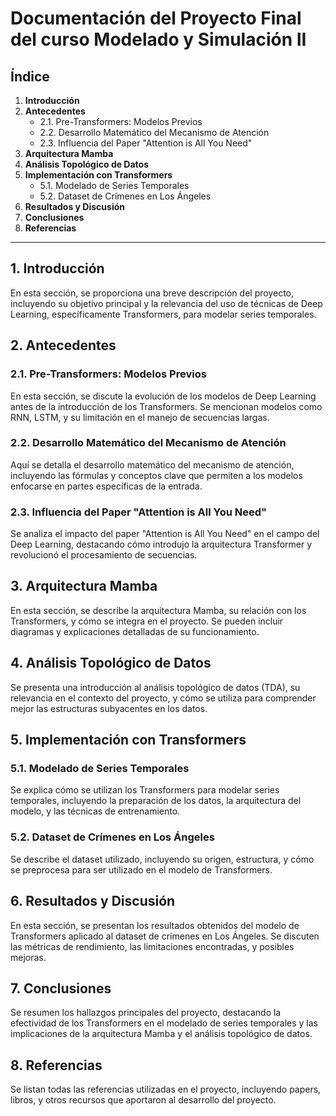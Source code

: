 # Documentación del Proyecto Final del curso Modelado y Simulación II

## Índice

1. **Introducción**
2. **Antecedentes**
   - 2.1. Pre-Transformers: Modelos Previos
   - 2.2. Desarrollo Matemático del Mecanismo de Atención
   - 2.3. Influencia del Paper "Attention is All You Need"
3. **Arquitectura Mamba**
4. **Análisis Topológico de Datos**
5. **Implementación con Transformers**
   - 5.1. Modelado de Series Temporales
   - 5.2. Dataset de Crímenes en Los Ángeles
6. **Resultados y Discusión**
7. **Conclusiones**
8. **Referencias**

---

## 1. Introducción

En esta sección, se proporciona una breve descripción del proyecto, incluyendo su objetivo principal y la relevancia del uso de técnicas de Deep Learning, específicamente Transformers, para modelar series temporales.

## 2. Antecedentes

### 2.1. Pre-Transformers: Modelos Previos

En esta sección, se discute la evolución de los modelos de Deep Learning antes de la introducción de los Transformers. Se mencionan modelos como RNN, LSTM, y su limitación en el manejo de secuencias largas.

### 2.2. Desarrollo Matemático del Mecanismo de Atención

Aquí se detalla el desarrollo matemático del mecanismo de atención, incluyendo las fórmulas y conceptos clave que permiten a los modelos enfocarse en partes específicas de la entrada.

### 2.3. Influencia del Paper "Attention is All You Need"

Se analiza el impacto del paper "Attention is All You Need" en el campo del Deep Learning, destacando cómo introdujo la arquitectura Transformer y revolucionó el procesamiento de secuencias.

## 3. Arquitectura Mamba

En esta sección, se describe la arquitectura Mamba, su relación con los Transformers, y cómo se integra en el proyecto. Se pueden incluir diagramas y explicaciones detalladas de su funcionamiento.

## 4. Análisis Topológico de Datos

Se presenta una introducción al análisis topológico de datos (TDA), su relevancia en el contexto del proyecto, y cómo se utiliza para comprender mejor las estructuras subyacentes en los datos.

## 5. Implementación con Transformers

### 5.1. Modelado de Series Temporales

Se explica cómo se utilizan los Transformers para modelar series temporales, incluyendo la preparación de los datos, la arquitectura del modelo, y las técnicas de entrenamiento.

### 5.2. Dataset de Crímenes en Los Ángeles

Se describe el dataset utilizado, incluyendo su origen, estructura, y cómo se preprocesa para ser utilizado en el modelo de Transformers.

## 6. Resultados y Discusión

En esta sección, se presentan los resultados obtenidos del modelo de Transformers aplicado al dataset de crímenes en Los Ángeles. Se discuten las métricas de rendimiento, las limitaciones encontradas, y posibles mejoras.

## 7. Conclusiones

Se resumen los hallazgos principales del proyecto, destacando la efectividad de los Transformers en el modelado de series temporales y las implicaciones de la arquitectura Mamba y el análisis topológico de datos.

## 8. Referencias

Se listan todas las referencias utilizadas en el proyecto, incluyendo papers, libros, y otros recursos que aportaron al desarrollo del proyecto.

